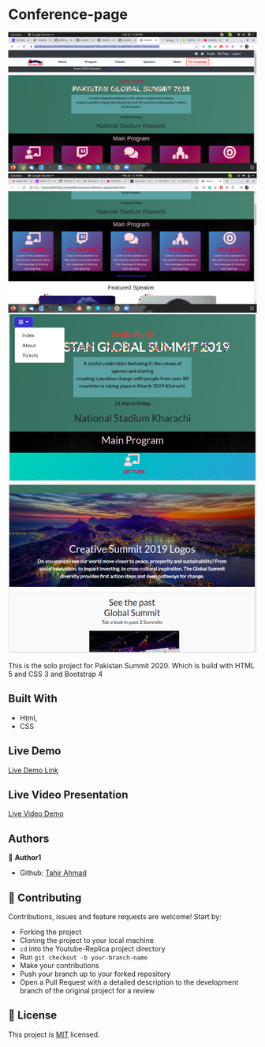 # Conference-page
![screenshot](./screenshot.png)
![mobile](./one.png)
![mobile](./screen2.png)
![mobile](./screen3.png)

This is the solo project for Pakistan Summit 2020. Which is build with HTML 5 and CSS 3 and Bootstrap 4

## Built With

- Html,
- CSS

## Live Demo

[Live Demo Link](https://rawcdn.githack.com/Tahirbhalli/Conference-page/6b33f9aeb9c2464dc8c61be54c53f59039372d63/index.html)

## Live Video Presentation
[Live Video Demo](https://www.loom.com/share/56b18034d4504f2d8f5b880566864f8b)

## Authors

👤 **Author1**

- Github: [Tahir Ahmad](https://github.com/tahirbhalli/)

## 🤝 Contributing

Contributions, issues and feature requests are welcome! Start by:
* Forking the project
* Cloning the project to your local machine
* `cd` into the Youtube-Replica project directory
* Run `git checkout -b your-branch-name`
* Make your contributions
* Push your branch up to your forked repository
* Open a Pull Request with a detailed description to the development branch of the original project for a review

## 📝 License

This project is [MIT](https://opensource.org/licenses/MIT) licensed.
